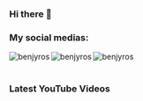 ### Hi there 👋

<!--
**benjyros/benjyros** is a ✨ _special_ ✨ repository because its `README.md` (this file) appears on your GitHub profile.

Here are some ideas to get you started:

- 🔭 I’m currently working on ...
- 🌱 I’m currently learning ...
- 👯 I’m looking to collaborate on ...
- 🤔 I’m looking for help with ...
- 💬 Ask me about ...
- 📫 How to reach me: ...
- 😄 Pronouns: ...
- ⚡ Fun fact: ...
-->

### My social medias:

[<img align="left" alt="benjyros" src="https://img.shields.io/badge/YouTube-FF0000?style=for-the-badge&logo=youtube&logoColor=white"/>][youtube]
[<img align="left" alt="benjyros" src="https://img.shields.io/badge/Instagram-E4405F?style=for-the-badge&logo=instagram&logoColor=white"/>][instagram]
[<img align="left" alt="benjyros" src="https://img.shields.io/badge/Twitter-1DA1F2?style=for-the-badge&logo=twitter&logoColor=white"/>][twitter]

<br>
<br>

### Latest YouTube Videos


[youtube]: https://www.youtube.com/channel/UCFp7FoCb2FkXO66FTGx8WzA
[instagram]: https://www.instagram.com/benjyros/
[twitter]: https://twitter.com/benjyros